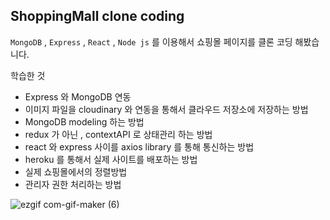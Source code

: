 ## ShoppingMall clone coding

`MongoDB` , `Express` , `React` , `Node js` 
를 이용해서 쇼핑몰 페이지를 클론 코딩 해봤습니다. 

학습한 것 

- Express 와 MongoDB 연동
- 이미지 파일을 cloudinary 와 연동을 통해서 클라우드 저장소에 저장하는 방법
- MongoDB modeling 하는 방법
- redux 가 아닌 , contextAPI 로 상태관리 하는 방법
- react 와 express 사이를 axios library 를 통해 통신하는 방법
- heroku 를 통해서 실제 사이트를 배포하는 방법
- 실제 쇼핑몰에서의 정렬방법
- 관리자 권한 처리하는 방법

![ezgif com-gif-maker (6)](https://user-images.githubusercontent.com/69495129/147360353-25c6697b-6a5e-4fa2-9853-97108f0b8f45.gif)
